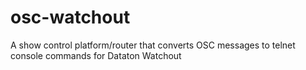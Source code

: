 # osc-watchout
A show control platform/router that converts OSC messages to telnet console commands for Dataton Watchout
